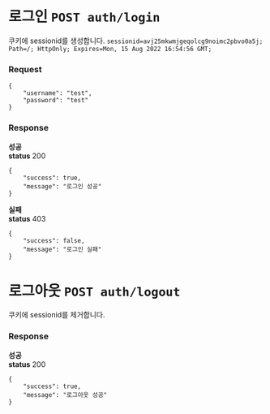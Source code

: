 # 로그인 `POST auth/login`
쿠키에 sessionid를 생성합니다.
`sessionid=avj25mkwmjgeqolcg9noimc2pbvo0a5j; Path=/; HttpOnly; Expires=Mon, 15 Aug 2022 16:54:56 GMT;
`
### Request
```
{
    "username": "test",
    "password": "test"
}
```

### Response
**성공**  
**status** 200  
```
{
    "success": true,
    "message": "로그인 성공"
}
```
**실패**  
**status**  403
```
{
    "success": false,
    "message": "로그인 실패"
}
```

# 로그아웃 `POST auth/logout`
쿠키에 sessionid를 제거합니다.
### Response
**성공**  
**status** 200  
```
{
    "success": true,
    "message": "로그아웃 성공"
}